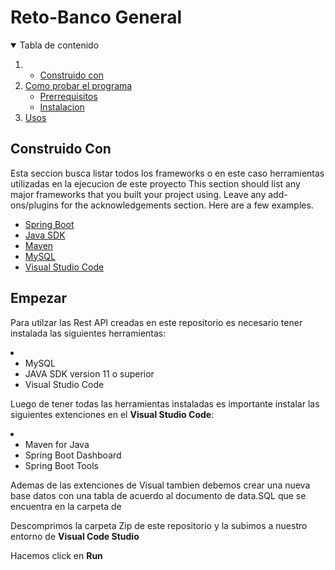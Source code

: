 # Reto-Banco General

<!-- TABLE OF CONTENTS -->
<details open="open">
  <summary>Tabla de contenido</summary>
  <ol>
    <li>
      <ul>
        <li><a href="#Construido con">Construido con</a></li>
      </ul>
    </li>
    <li>
      <a href="#Empezar">Como probar el programa</a>
      <ul>
        <li><a href="#Prerrequisitos">Prerrequisitos</a></li>
        <li><a href="#Instalacion">Instalacion</a></li>
      </ul>
    </li>
    <li><a href="#Usos">Usos</a></li>
  </ol>
</details>

## Construido Con
Esta seccion busca listar todos los frameworks  o en este caso herramientas utilizadas en la ejecucion de este proyecto
This section should list any major frameworks that you built your project using. Leave any add-ons/plugins for the acknowledgements section. Here are a few examples.
* [Spring Boot](https://spring.io/)
* [Java SDK](https://www.oracle.com/java/technologies/javase-downloads.html)
* [Maven](https://maven.apache.org/)
* [MySQL](https://www.mysql.com/)
* [Visual Studio Code](https://code.visualstudio.com/)

## Empezar

Para utilzar las Rest API creadas en este repositorio es necesario tener instalada las siguientes herramientas:

<li>
   <ul>
    <li>MySQL</a></li>
    <li>JAVA SDK version 11 o superior</a></li>
    <li>Visual Studio Code</a></li>
</ul>
 </li>

Luego de tener todas las herramientas instaladas es importante instalar las siguientes extenciones en el **Visual Studio Code**:
<li>
   <ul>
    <li>Maven for Java</a></li>
    <li>Spring Boot Dashboard</a></li>
    <li>Spring Boot Tools</a></li>
</ul>
 </li>
 
 Ademas de las extenciones de Visual tambien debemos crear una nueva base datos con una tabla de acuerdo al documento de data.SQL que se encuentra en la carpeta de 
 
 Descomprimos la carpeta Zip de este repositorio y la subimos a nuestro entorno de **Visual Code Studio**
 
Hacemos click en **Run** 

